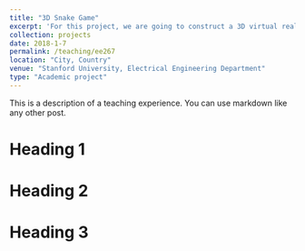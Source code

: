 ```yaml
---
title: "3D Snake Game"
excerpt: 'For this project, we are going to construct a 3D virtual reality (VR) snake game using Unity and VRduino. Snake is a video game concept where a player controls a line-style snake which grows in length, with the wall and snake itself being the primary obstacle. To improve user experience, several concepts are included in our game, including snake perspective, four innovative blocks, snake velocity and so on. Inputs, such as keyboard inputs and head movement, are also studied in this project.'
collection: projects
date: 2018-1-7
permalink: /teaching/ee267
location: "City, Country"
venue: "Stanford University, Electrical Engineering Department"
type: "Academic project"
---
```



This is a description of a teaching experience. You can use markdown like any other post.

Heading 1
======

Heading 2
======

Heading 3
======
